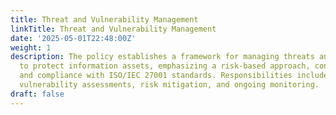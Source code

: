 ```yaml
---
title: Threat and Vulnerability Management
linkTitle: Threat and Vulnerability Management
date: '2025-05-01T22:48:00Z'
weight: 1
description: The policy establishes a framework for managing threats and vulnerabilities
  to protect information assets, emphasizing a risk-based approach, continuous improvement,
  and compliance with ISO/IEC 27001 standards. Responsibilities include threat identification,
  vulnerability assessments, risk mitigation, and ongoing monitoring.
draft: false
---
```



<!-- Unsupported block type: unsupported -->
